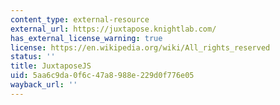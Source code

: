 ```yaml
---
content_type: external-resource
external_url: https://juxtapose.knightlab.com/
has_external_license_warning: true
license: https://en.wikipedia.org/wiki/All_rights_reserved
status: ''
title: JuxtaposeJS
uid: 5aa6c9da-0f6c-47a8-988e-229d0f776e05
wayback_url: ''
---
```

